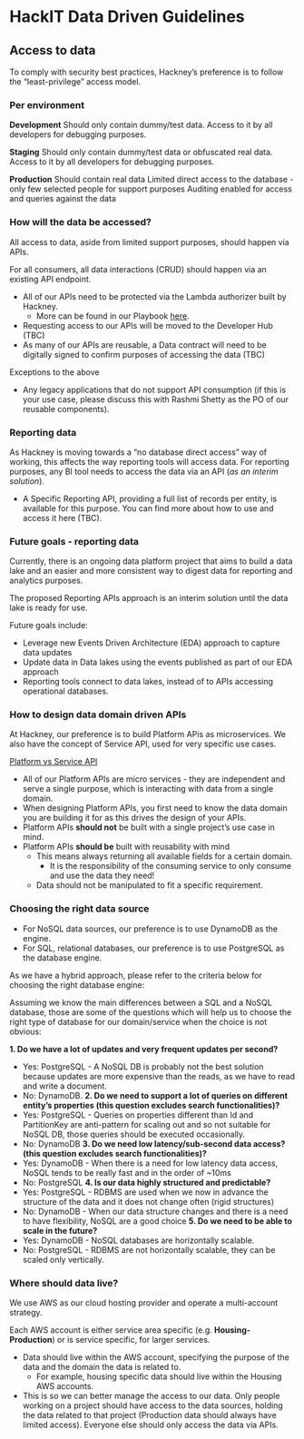 # HackIT Data Driven Guidelines

## Access to data
To comply with security best practices, Hackney’s preference is to follow the “least-privilege” access model.


### Per environment
**Development**
Should only contain dummy/test data.
Access to it by all developers for debugging purposes.

**Staging**
Should only contain dummy/test data or obfuscated real data.
Access to it by all developers for debugging purposes.

**Production**
Should contain real data
Limited direct access to the database - only few selected people for support purposes
Auditing enabled for access and queries against the data

### How will the data be accessed?
All access to data, aside from limited support purposes, should happen via APIs.

For all consumers, all data interactions (CRUD) should happen via an existing API endpoint.

- All of our APIs need to be protected via the Lambda authorizer built by Hackney.
  - More can be found in our Playbook [here](../../api-playbook/Development%20Lifecycle/Securing%20your%20API/lambda_authoriser/index.md).
- Requesting access to our APIs will be moved to the Developer Hub (TBC)
- As many of our APIs are reusable, a Data contract will need to be digitally signed to confirm purposes of accessing the data (TBC)

Exceptions to the above
- Any legacy applications that do not support API consumption (if this is your use case, please discuss this with Rashmi Shetty as the PO of our reusable components).

### Reporting data

As Hackney is moving towards a “no database direct access” way of working, this affects the way reporting tools will access data.
For reporting purposes, any BI tool needs to access the data via an API (*as an interim solution*).
- A Specific Reporting API, providing a full list of records per entity, is available for this purpose. You can find more about how to use and access it here (TBC).


### Future goals - reporting data
Currently, there is an ongoing data platform project that aims to build a data lake and an easier and more consistent way to digest data for reporting and analytics purposes.

The proposed Reporting APIs approach is an interim solution until the data lake is ready for use.

Future goals include:
- Leverage new Events Driven Architecture (EDA) approach to capture data updates
- Update data in Data lakes using the events published as part of our EDA approach
- Reporting tools connect to data lakes, instead of to APIs accessing operational databases.

### How to design data domain driven APIs

At Hackney, our preference is to build Platform APis as microservices. We also have the concept of Service API, used for very specific use cases.

[Platform vs Service API](../../api-playbook/platorm_api_vs_service_api.md)

- All of our Platform APIs are micro services - they are independent and serve a single purpose, which is interacting with data from a single domain.
- When designing Platform APIs, you first need to know the data domain you are building it for as this drives the design of your APIs.
- Platform APIs **should not** be built with a single project’s use case in mind.
- Platform APIs **should be** built with reusability with mind
    - This means always returning all available fields for a certain domain.
        - It is the responsibility of the consuming service to only consume and use the data they need!
    - Data should not be manipulated to fit a specific requirement.

### Choosing the right data source
- For NoSQL data sources, our preference is to use DynamoDB as the engine.
- For SQL, relational databases, our preference is to use PostgreSQL as the database engine.

As we have a hybrid approach, please refer to the criteria below for choosing the right database engine:

Assuming we know the main differences  between a SQL and a NoSQL database, those are some of the questions which will help us to choose the right type of database for our domain/service when the choice is not obvious:

**1. Do we have  a lot of updates and very frequent updates per second?**
- Yes: PostgreSQL - A NoSQL DB is probably not the best solution because updates are more expensive than the reads, as we have to read and write a document.
- No: DynamoDB.
**2. Do we need to support a lot of queries on different entity’s properties (this question excludes search functionalities)?**
- Yes: PostgreSQL -  Queries on properties different  than Id and PartitionKey are anti-pattern for scaling out and so not suitable for NoSQL DB, those queries should be executed occasionally.
- No: DynamoDB
**3. Do we need low latency/sub-second data access? (this question excludes search functionalities)?**
- Yes: DynamoDB - When there is a need for low latency data access, NoSQL tends to be really fast and in the order of ~10ms
- No: PostgreSQL
**4. Is our data highly structured and predictable?**
- Yes: PostgreSQL - RDBMS are used when we now in advance the structure of the data and it does not change often (rigid structures)
- No: DynamoDB - When our data structure changes and there is a need to have flexibility, NoSQL are a good choice
**5. Do we need to be able to scale in the future?**
- Yes: DynamoDB - NoSQL databases are horizontally scalable.
- No: PostgreSQL - RDBMS are not horizontally scalable, they can be scaled only vertically.

### Where should data live?
We use AWS as our cloud hosting provider and operate a multi-account strategy.

Each AWS account is either service area specific (e.g. **Housing-Production**) or is service specific, for larger services.

- Data should live within the AWS account, specifying the purpose of the data and the domain the data is related to.
    - For example, housing specific data should live within the Housing AWS accounts.
- This is so we can better manage the access to our data. Only people working on a project should have access to the data sources, holding the data related to that project (Production data should always have limited access). Everyone else should only access the data via APIs.
